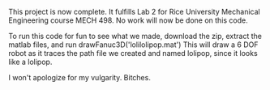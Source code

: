 This project is now complete. It fulfills Lab 2 for Rice University Mechanical Engineering course MECH 498. 
No work will now be done on this code. 

To run this code for fun to see what we made, download the zip, extract the matlab files, and run 
drawFanuc3D('lolilolipop.mat')
This will draw a 6 DOF robot as it traces the path file we created and named lolipop, since it looks like a lolipop.

I won't apologize for my vulgarity. Bitches.
